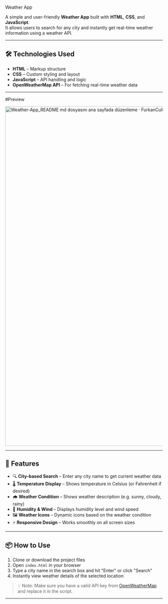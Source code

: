 Weather App

A simple and user-friendly **Weather App** built with **HTML**, **CSS**, and **JavaScript**.  
It allows users to search for any city and instantly get real-time weather information using a weather API.

---


## 🛠️ Technologies Used

- **HTML** – Markup structure  
- **CSS** – Custom styling and layout  
- **JavaScript** – API handling and logic  
- **OpenWeatherMap API** – For fetching real-time weather data


 ---


#Preview

<img width="1920" height="1080" alt="Weather-App_README md dosyasını ana sayfada düzenleme · FurkanCulha66_Weather-App - Google Chrome 12 07 2025 22_28_04" src="https://github.com/user-attachments/assets/4cc3201b-1db0-4336-8dd5-794adde35a3b" />


---


## 🚀 Features

- 🔍 **City-based Search** – Enter any city name to get current weather data  
- 🌡️ **Temperature Display** – Shows temperature in Celsius (or Fahrenheit if desired)  
- 🌧️ **Weather Condition** – Shows weather description (e.g. sunny, cloudy, rainy)  
- 💨 **Humidity & Wind** – Displays humidity level and wind speed  
- 🖼️ **Weather Icons** – Dynamic icons based on the weather condition  
- ⚡ **Responsive Design** – Works smoothly on all screen sizes  

---

## 📦 How to Use

1. Clone or download the project files  
2. Open `index.html` in your browser  
3. Type a city name in the search box and hit "Enter" or click "Search"  
4. Instantly view weather details of the selected location  

> 💡 Note: Make sure you have a valid API key from [OpenWeatherMap](https://openweathermap.org/) and replace it in the script.

---



